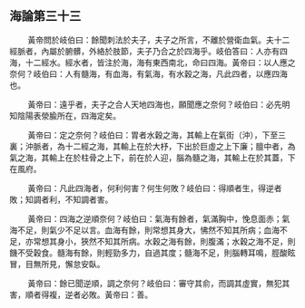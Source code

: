 ## 海論第三十三

<p>&emsp;&emsp;
黃帝問於岐伯曰：餘聞刺法於夫子，夫子之所言，不離於營衛血氣。夫十二經脈者，內屬於腑髒，外絡於肢節，夫子乃合之於四海乎。岐伯答曰：人亦有四海，十二經水。經水者，皆注於海，海有東西南北，命曰四海。黃帝曰：以人應之奈何？岐伯曰：人有髓海，有血海，有氣海，有水穀之海，凡此四者，以應四海也。
</p>
<p>&emsp;&emsp;
黃帝曰：遠乎者，夫子之合人天地四海也，願聞應之奈何？岐伯曰：必先明知陰陽表滎腧所在，四海定矣。
</p>
<p>&emsp;&emsp;
黃帝曰：定之奈何？岐伯曰：胃者水穀之海，其輸上在氣街（沖），下至三裏；沖脈者，為十二經之海，其輸上在於大杼，下出於巨虛之上下廉；膻中者，為氣之海，其輸上在於柱骨之上下，前在於人迎，腦為髓之海，其輸上在於其蓋，下在風府。
</p>
<p>&emsp;&emsp;
黃帝曰：凡此四海者，何利何害？何生何敗？岐伯曰：得順者生，得逆者敗；知調者利，不知調者害。
</p>
<p>&emsp;&emsp;
黃帝曰：四海之逆順奈何？岐伯曰：氣海有餘者，氣滿胸中，悗息面赤；氣海不足，則氣少不足以言。血海有餘，則常想其身大，怫然不知其所病；血海不足，亦常想其身小，狹然不知其所病。水穀之海有餘，則腹滿；水穀之海不足，則饑不受穀食。髓海有餘，則輕勁多力，自過其度；髓海不足，則腦轉耳鳴，脛酸眩冒，目無所見，懈怠安臥。
</p>
<p>&emsp;&emsp;
黃帝曰：餘已聞逆順，調之奈何？岐伯曰：審守其俞，而調其虛實，無犯其害，順者得複，逆者必敗。黃帝曰：善。
</p>